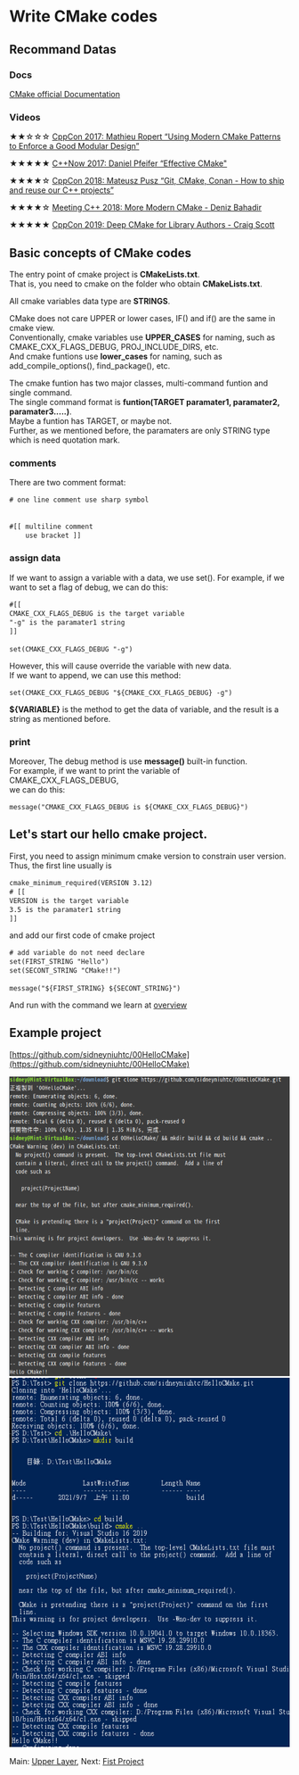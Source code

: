 # Write CMake codes

## Recommand Datas

###  Docs
[CMake official Documentation](https://cmake.org/cmake/help/latest/index.html)

### Videos
★★☆☆☆ [CppCon 2017: Mathieu Ropert “Using Modern CMake Patterns to Enforce a Good Modular Design”](https://www.youtube.com/watch?v=eC9-iRN2b04)
  
★★★★★ [C++Now 2017: Daniel Pfeifer “Effective CMake"](https://www.youtube.com/watch?v=bsXLMQ6WgIk)

★★★★☆ [CppCon 2018: Mateusz Pusz “Git, CMake, Conan - How to ship and reuse our C++ projects”](https://www.youtube.com/watch?v=S4QSKLXdTtA)

★★★★☆ [Meeting C++ 2018: More Modern CMake - Deniz Bahadir](https://www.youtube.com/watch?v=y7ndUhdQuU8)

★★★★★ [CppCon 2019: Deep CMake for Library Authors - Craig Scott](https://www.youtube.com/watch?v=m0DwB4OvDXk)


## Basic concepts of CMake codes

The entry point of cmake project is **CMakeLists.txt**.  
That is, you need to cmake on the folder who obtain **CMakeLists.txt**.  

All cmake variables data type are **STRINGS**.  

CMake does not care UPPER or lower cases, IF() and if() are the same in cmake view.   
Conventionally, cmake variables use **UPPER_CASES** for naming, such as CMAKE_CXX_FLAGS_DEBUG, PROJ_INCLUDE_DIRS, etc.  
And cmake funtions use **lower_cases** for naming, such as add_compile_options(), find_package(), etc.  

The cmake funtion has two major classes, multi-command funtion and single command.  
The single command format is **funtion(TARGET paramater1, paramater2, paramater3.....)**.  
Maybe a funtion has TARGET, or maybe not.  
Further, as we mentioned before, the paramaters are only STRING type which is need quotation mark.  

### comments
There are two comment format:
```
# one line comment use sharp symbol


#[[ multiline comment
    use bracket ]]
```
### assign data
If we want to assign a variable with a data, we use set().
For example, if we want to set a flag of debug, we can do this:
```
#[[ 
CMAKE_CXX_FLAGS_DEBUG is the target variable
"-g" is the paramater1 string
]]

set(CMAKE_CXX_FLAGS_DEBUG "-g")

```
However, this will cause override the variable with new data.  
If we want to append, we can use this method:
```
set(CMAKE_CXX_FLAGS_DEBUG "${CMAKE_CXX_FLAGS_DEBUG} -g")
```
**${VARIABLE}** is the method to get the data of variable, and the result is a string as mentioned before.

### print
Moreover, The debug method is use **message()** built-in function.  
For example, if we want to print the variable of CMAKE_CXX_FLAGS_DEBUG,  
we can do this:
```
message("CMAKE_CXX_FLAGS_DEBUG is ${CMAKE_CXX_FLAGS_DEBUG}")

```

## Let's start our hello cmake project.

First, you need to assign minimum cmake version to constrain user version.  
Thus, the first line usually is 
```
cmake_minimum_required(VERSION 3.12)
# [[ 
VERSION is the target variable
3.5 is the paramater1 string
]]
```

and add our first code of cmake project

```
# add variable do not need declare
set(FIRST_STRING "Hello")
set(SECONT_STRING "CMake!!")

message("${FIRST_STRING} ${SECONT_STRING}")
```

And run with the command we learn at [overview](../../0.%20Overview#why-we-need-cmake-1)

## Example project
[https://github.com/sidneyniuhtc/00HelloCMake](https://github.com/sidneyniuhtc/00HelloCMake)

<img src="https://github.com/sidneyniuhtc/sidneyniuhtc.github.io/raw/master/CMakeTutorial/2.%20Write/00%20Basic%20Concept/linux.png"/>
<img src="https://github.com/sidneyniuhtc/sidneyniuhtc.github.io/raw/master/CMakeTutorial/2.%20Write/00%20Basic%20Concept/windows.PNG"/>


Main: [Upper Layer](../../), 
Next: [Fist Project](../01%20Fist%20Project) 
